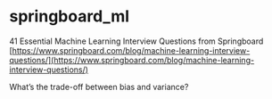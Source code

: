 # springboard_ml

41 Essential Machine Learning Interview Questions from Springboard [https://www.springboard.com/blog/machine-learning-interview-questions/](https://www.springboard.com/blog/machine-learning-interview-questions/)

What’s the trade-off between bias and variance?


